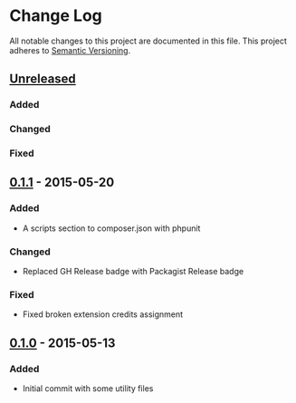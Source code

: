 # Change Log
All notable changes to this project are documented in this file.
This project adheres to [Semantic Versioning](http://semver.org/).

## [Unreleased](https://github.com/ravage84/mediawiki-guzzle-json-auth/compare/0.1.1...master)
### Added

### Changed

### Fixed

## [0.1.1](https://github.com/ravage84/mediawiki-guzzle-json-auth/releases/tag/0.1.1) - 2015-05-20
### Added
- A scripts section to composer.json with phpunit

### Changed
- Replaced GH Release badge with Packagist Release badge

### Fixed
- Fixed broken extension credits assignment

## [0.1.0](https://github.com/ravage84/mediawiki-guzzle-json-auth/releases/tag/0.1.0) - 2015-05-13
### Added
- Initial commit with some utility files
